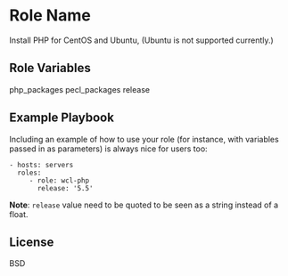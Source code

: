 Role Name
=========

Install PHP for CentOS and Ubuntu, (Ubuntu is not supported currently.)

Role Variables
--------------

php_packages
pecl_packages
release

Example Playbook
----------------

Including an example of how to use your role (for instance, with variables passed in as parameters) is always nice for users too:

    - hosts: servers
      roles:
         - role: wcl-php
           release: '5.5'

**Note**: `release` value need to be quoted to be seen as a string instead of a float.

License
-------

BSD